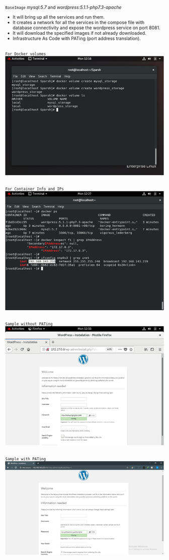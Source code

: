 `BaseImage` *mysql:5.7* and *wordpress:5.1.1-php7.3-apache*  <br/>
* It will bring up all the services and run them.
* It creates a network for all the services in the compose file with database connectivity and expose the wordpress service on port 8081.
* It will download the specified images if not already downloaded.
* Infrastructure As Code with PATing (port address translation).<br/><br/>

`For Docker volumes` <br/>
![](screen-shots/docker-volume.png)
<br/><br/>

`For Container Info and IPs`
![](screen-shots/docker-info-ip.png)
<br/><br/>

`Sample without PATing`
![](screen-shots/Sample-without-PATing.png)
<br/><br/>

`Sample with PATing`
![](screen-shots/Sample-with-PATing.png)
<br/><br/>
